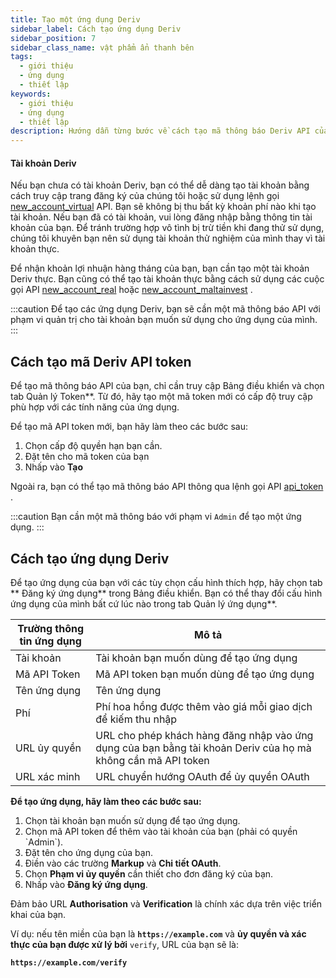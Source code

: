 ```yaml
---
title: Tạo một ứng dụng Deriv
sidebar_label: Cách tạo ứng dụng Deriv
sidebar_position: 7
sidebar_class_name: vật phẩm ẩn thanh bên
tags:
  - giới thiệu
  - ứng dụng
  - thiết lập
keywords:
  - giới thiệu
  - ứng dụng
  - thiết lập
description: Hướng dẫn từng bước về cách tạo mã thông báo Deriv API của bạn và xây dựng ứng dụng giao dịch của bạn với sự trợ giúp của API giao dịch của chúng tôi. Tìm hiểu thêm.
---
```


#### Tài khoản Deriv

Nếu bạn chưa có tài khoản Deriv, bạn có thể dễ dàng tạo tài khoản bằng cách truy cập trang đăng ký của chúng tôi hoặc sử dụng lệnh gọi <a href="/api-explorer#new_account_virtual" target="_blank" rel="noopener noreferrer">new_account_virtual</a> API. Bạn sẽ không bị thu bất kỳ khoản phí nào khi tạo tài khoản. Nếu bạn đã có tài khoản, vui lòng đăng nhập bằng thông tin tài khoản của bạn. Để tránh trường hợp vô tình bị trừ tiền khi đang thử sử dụng, chúng tôi khuyên bạn nên sử dụng tài khoản thử nghiệm của mình thay vì tài khoản thực.

Để nhận khoản lợi nhuận hàng tháng của bạn, bạn cần tạo một tài khoản Deriv thực. Bạn cũng có thể tạo tài khoản thực bằng cách sử dụng các cuộc gọi API <a href="/api-explorer#new_account_real" target="_blank" rel="noopener noreferrer">new_account_real</a> hoặc <a href="/api-explorer#new_account_maltainvest" target="_blank" rel="noopener noreferrer">new_account_maltainvest</a> .

:::caution
Để tạo các ứng dụng Deriv, bạn sẽ cần một mã thông báo API với phạm vi quản trị cho tài khoản bạn muốn sử dụng cho ứng dụng của mình.
:::

## Cách tạo mã Deriv API token

Để tạo mã thông báo API của bạn, chỉ cần truy cập Bảng điều khiển và chọn tab Quản lý Token\*\*. Từ đó, hãy tạo một mã token mới có cấp độ truy cập phù hợp với các tính năng của ứng dụng.

Để tạo mã API token mới, bạn hãy làm theo các bước sau:

1. Chọn cấp độ quyền hạn bạn cần.
2. Đặt tên cho mã token của bạn
3. Nhấp vào **Tạo**

Ngoài ra, bạn có thể tạo mã thông báo API thông qua lệnh gọi API <a href="/api-explorer#api_token" target="_blank" rel="noopener noreferrer">api_token</a> .

:::caution
Bạn cần một mã thông báo với phạm vi `Admin` để tạo một ứng dụng.
:::

## Cách tạo ứng dụng Deriv

Để tạo ứng dụng của bạn với các tùy chọn cấu hình thích hợp, hãy chọn tab \*\* Đăng ký ứng dụng\*\* trong Bảng điều khiển. Bạn có thể thay đổi cấu hình ứng dụng của mình bất cứ lúc nào trong tab Quản lý ứng dụng\*\*.

| Trường thông tin ứng dụng | Mô tả                                                                                                        |
| ------------------------- | ------------------------------------------------------------------------------------------------------------ |
| Tài khoản                 | Tài khoản bạn muốn dùng để tạo ứng dụng                                                                      |
| Mã API Token             | Mã API token bạn muốn dùng để tạo ứng dụng                                                                   |
| Tên ứng dụng              | Tên ứng dụng                                                                                                 |
| Phí                       | Phí hoa hồng được thêm vào giá mỗi giao dịch để kiếm thu nhập                                                |
| URL ủy quyền              | URL cho phép khách hàng đăng nhập vào ứng dụng của bạn bằng tài khoản Deriv của họ mà không cần mã API token |
| URL xác minh              | URL chuyển hướng OAuth để ủy quyền OAuth                                                                     |

**Để tạo ứng dụng, hãy làm theo các bước sau:**

1. Chọn tài khoản bạn muốn sử dụng để tạo ứng dụng.
2. Chọn mã API token để thêm vào tài khoản của bạn (phải có quyền \`Admin\`).
3. Đặt tên cho ứng dụng của bạn.
4. Điền vào các trường **Markup** và **Chi tiết OAuth**.
5. Chọn **Phạm vi ủy quyền** cần thiết cho đơn đăng ký của bạn.
6. Nhấp vào **Đăng ký ứng dụng**.

Đảm bảo URL **Authorisation** và **Verification** là chính xác dựa trên việc triển khai của bạn.

Ví dụ: nếu tên miền của bạn là **`https://example.com`** và **ủy quyền và xác thực của bạn được xử lý bởi** `verify`, URL của bạn sẽ là:

**`https://example.com/verify`**
